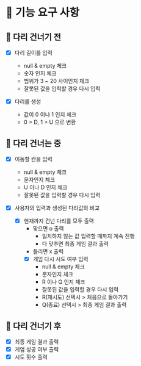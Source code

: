 # 🚀 기능 요구 사항

## 🌉 다리 건너기 전
- [x] 다리 길이를 입력
  - null & empty 체크
  - 숫자 인지 체크
  - 범위가 3 ~ 20 사이인지 체크
  - 잘못된 값을 입력할 경우 다시 입력


- [x] 다리를 생성
  - 값이 0 이나 1 인지 체크
  - 0 > D, 1 > U 으로 변환 

## 🌉 다리 건너는 중
- [x] 이동할 칸을 입력
  - null & empty 체크
  - 문자인지 체크
  - U 이나 D 인지 체크
  - 잘못된 값을 입력할 경우 다시 입력

- [x] 사용자의 입력과 생성된 다리값의 비교
  - [x] 현재까지 건넌 다리를 모두 출력
    - 맞으면 o 출력
        - 일치하지 않는 값 입력할 때까지 계속 진행
        - 다 맞추면 최종 게임 결과 출력
    - 틀리면 x 출력
    - [x] 게임 다시 시도 여부 입력
      - null & empty 체크
      - 문자인지 체크
      - R 이나 Q 인지 체크
      - 잘못된 값을 입력할 경우 다시 입력
      - R(재시도) 선택시 > 처음으로 돌아가기
      - Q(종료) 선택시 > 최종 게임 결과 출력

## 🌉 다리 건너기 후

- [x] 최종 게임 결과 출력
- [x] 게엄 성공 여부 출력
- [x] 시도 횟수 출력